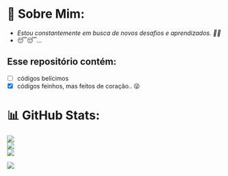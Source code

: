 # :dizzy: Sobre Mim:
  - *Estou constantemente em busca de novos desafios e aprendizados. :star2::star2:*
  - :sleeping::sleeping:...

## Esse repositório contém:

- [ ] códigos belícimos
- [x] códigos feinhos, mas feitos de coração..   :stuck_out_tongue_winking_eye:

# 📊 GitHub Stats:
![](https://github-readme-stats.vercel.app/api?username=Marcos1701&theme=dark&hide_border=false&include_all_commits=true&count_private=true)<br/>
![](https://github-readme-streak-stats.herokuapp.com/?user=Marcos1701&theme=dark&hide_border=false)<br/>
![](https://github-readme-stats.vercel.app/api/top-langs/?username=Marcos1701&theme=dark&hide_border=false&include_all_commits=true&count_private=true&layout=compact)

[![](https://visitcount.itsvg.in/api?id=Marcos1701&label=Profile%20Views&color=12&icon=5&pretty=true)](https://visitcount.itsvg.in)

